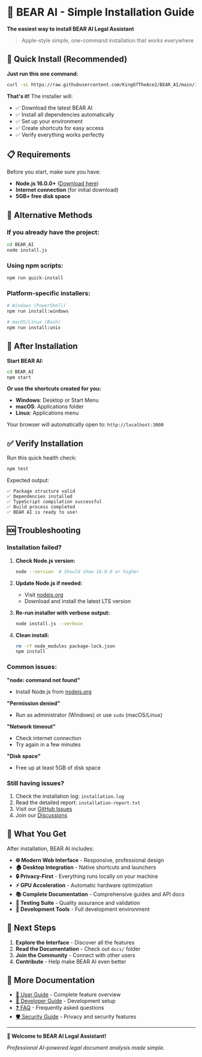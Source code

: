 # 🐻 BEAR AI - Simple Installation Guide

**The easiest way to install BEAR AI Legal Assistant**

> Apple-style simple, one-command installation that works everywhere

## 🚀 Quick Install (Recommended)

**Just run this one command:**

```bash
curl -sL https://raw.githubusercontent.com/KingOfTheAce2/BEAR_AI/main/install.js | node
```

**That's it!** The installer will:
- ✅ Download the latest BEAR AI
- ✅ Install all dependencies automatically
- ✅ Set up your environment
- ✅ Create shortcuts for easy access
- ✅ Verify everything works perfectly

## 📋 Requirements

Before you start, make sure you have:
- **Node.js 16.0.0+** ([Download here](https://nodejs.org/))
- **Internet connection** (for initial download)
- **5GB+ free disk space**

## 🎯 Alternative Methods

### If you already have the project:
```bash
cd BEAR_AI
node install.js
```

### Using npm scripts:
```bash
npm run quick-install
```

### Platform-specific installers:
```bash
# Windows (PowerShell)
npm run install:windows

# macOS/Linux (Bash)
npm run install:unix
```

## 🚀 After Installation

**Start BEAR AI:**
```bash
cd BEAR_AI
npm start
```

**Or use the shortcuts created for you:**
- **Windows**: Desktop or Start Menu
- **macOS**: Applications folder
- **Linux**: Applications menu

Your browser will automatically open to: `http://localhost:3000`

## ✅ Verify Installation

Run this quick health check:
```bash
npm test
```

Expected output:
```
✅ Package structure valid
✅ Dependencies installed  
✅ TypeScript compilation successful
✅ Build process completed
✅ BEAR AI is ready to use!
```

## 🆘 Troubleshooting

### Installation failed?

1. **Check Node.js version:**
   ```bash
   node --version  # Should show 16.0.0 or higher
   ```

2. **Update Node.js if needed:**
   - Visit [nodejs.org](https://nodejs.org/)
   - Download and install the latest LTS version

3. **Re-run installer with verbose output:**
   ```bash
   node install.js --verbose
   ```

4. **Clean install:**
   ```bash
   rm -rf node_modules package-lock.json
   npm install
   ```

### Common issues:

**"node: command not found"**
- Install Node.js from [nodejs.org](https://nodejs.org/)

**"Permission denied"**
- Run as administrator (Windows) or use `sudo` (macOS/Linux)

**"Network timeout"**
- Check internet connection
- Try again in a few minutes

**"Disk space"**
- Free up at least 5GB of disk space

### Still having issues?

1. Check the installation log: `installation.log`
2. Read the detailed report: `installation-report.txt`
3. Visit our [GitHub Issues](https://github.com/KingOfTheAce2/BEAR_AI/issues)
4. Join our [Discussions](https://github.com/KingOfTheAce2/BEAR_AI/discussions)

## 🎨 What You Get

After installation, BEAR AI includes:

- **🌐 Modern Web Interface** - Responsive, professional design
- **🏠 Desktop Integration** - Native shortcuts and launchers  
- **🔒 Privacy-First** - Everything runs locally on your machine
- **⚡ GPU Acceleration** - Automatic hardware optimization
- **📚 Complete Documentation** - Comprehensive guides and API docs
- **🧪 Testing Suite** - Quality assurance and validation
- **🔧 Development Tools** - Full development environment

## 🌟 Next Steps

1. **Explore the Interface** - Discover all the features
2. **Read the Documentation** - Check out `docs/` folder
3. **Join the Community** - Connect with other users
4. **Contribute** - Help make BEAR AI even better

## 📖 More Documentation

- [📘 User Guide](USER_GUIDE.md) - Complete feature overview
- [🔧 Developer Guide](DEVELOPER_GUIDE.md) - Development setup
- [❓ FAQ](FAQ.md) - Frequently asked questions
- [🛡️ Security Guide](SECURITY.md) - Privacy and security features

---

**🐻 Welcome to BEAR AI Legal Assistant!**

*Professional AI-powered legal document analysis made simple.*